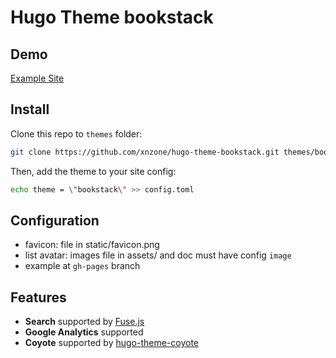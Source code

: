 # Hugo Theme bookstack

## Demo

[Example Site](https://books.xnzone.eu.org/hugo-theme-bookstack/)

## Install

Clone this repo to `themes` folder:

```bash
git clone https://github.com/xnzone/hugo-theme-bookstack.git themes/bookstack --depth=1
```

Then, add the theme to your site config:

```bash
echo theme = \"bookstack\" >> config.toml
```

## Configuration
- favicon: file in static/favicon.png
- list avatar: images file in assets/ and doc must have config `image`
- example at `gh-pages` branch

## Features

* **Search** supported by [Fuse.js](https://github.com/krisk/Fuse)
* **Google Analytics** supported
* **Coyote** supported by [hugo-theme-coyote](https://github.com/nightswinger/hugo-theme-coyote)
